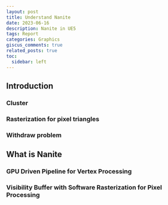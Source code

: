 ```yaml
---
layout: post
title: Understand Nanite
date: 2023-06-16
description: Nanite in UE5
tags: Report
categories: Graphics
giscus_comments: true
related_posts: true
toc:
  sidebar: left
---
```

## Introduction

### Cluster

### Rasterization for pixel triangles

### Withdraw problem

## What is Nanite
### GPU Driven Pipeline for Vertex Processing

### Visibility Buffer with Software Rasterization for Pixel Processing

